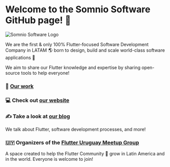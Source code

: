 # Welcome to the Somnio Software GitHub page! 🚀

![Somnio Software Logo](https://i.ibb.co/g6dbR66/logo-somnio-rgb-color-1-2.png)

We are the first & only 100% Flutter-focused Software Development Company in LATAM 🌎 born to design, build and scale world-class software applications 🚀

We aim to share our Flutter knowledge and expertise by sharing open-source tools to help everyone!

### 💼 [Our work](https://somniosoftware.com/our-work)

### 💻 Check out [our website](https://somniosoftware.com/)

### ✍️ Take a look at [our blog](https://somniosoftware.com/blog) 
We talk about Flutter, software development processes, and more!

### 🇺🇾 Organizers of the [Flutter Uruguay Meetup Group](https://www.meetup.com/flutter-montevideo/)
A space created to help the Flutter Community 💙 grow in Latin America and in the world. Everyone is welcome to join!

